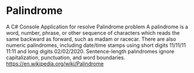 # Palindrome
A C# Console Application for resolve Palindrome problem
A palindrome is a word, number, phrase, or other sequence of characters 
which reads the same backward as forward, such as madam or racecar.
There are also numeric palindromes,
including date/time stamps using short digits 11/11/11 11:11 and long digits 02/02/2020. 
Sentence-length palindromes ignore capitalization, punctuation, and word boundaries.
https://en.wikipedia.org/wiki/Palindrome
